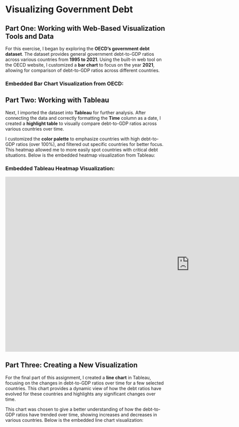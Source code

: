 # Visualizing Government Debt

## Part One: Working with Web-Based Visualization Tools and Data

For this exercise, I began by exploring the **OECD’s government debt dataset**. The dataset provides general government debt-to-GDP ratios across various countries from **1995 to 2021**. Using the built-in web tool on the OECD website, I customized a **bar chart** to focus on the year **2021**, allowing for comparison of debt-to-GDP ratios across different countries.

### Embedded Bar Chart Visualization from OECD:
<!-- If you have an embedded chart or a link to the chart, include it here -->
<!-- You can provide a URL to the OECD visualization if needed -->

## Part Two: Working with Tableau

Next, I imported the dataset into **Tableau** for further analysis. After connecting the data and correctly formatting the **Time** column as a date, I created a **highlight table** to visually compare debt-to-GDP ratios across various countries over time.

I customized the **color palette** to emphasize countries with high debt-to-GDP ratios (over 100%), and filtered out specific countries for better focus. This heatmap allowed me to more easily spot countries with critical debt situations. Below is the embedded heatmap visualization from Tableau:

### Embedded Tableau Heatmap Visualization:

<iframe src="https://us-east-1.online.tableau.com/t/aponnamp-b2a709220c/views/VisualizingGovernmentDebt/alizingGovernmentDebt?:showVizHome=no&:embed=true"
        width="1152" height="547" frameborder="0"></iframe>

## Part Three: Creating a New Visualization

For the final part of this assignment, I created a **line chart** in Tableau, focusing on the changes in debt-to-GDP ratios over time for a few selected countries. This chart provides a dynamic view of how the debt ratios have evolved for these countries and highlights any significant changes over time.

This chart was chosen to give a better understanding of how the debt-to-GDP ratios have trended over time, showing increases and decreases in various countries. Below is the embedded line chart visualization:
